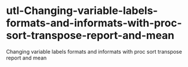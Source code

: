# utl-Changing-variable-labels-formats-and-informats-with-proc-sort-transpose-report-and-mean
Changing variable labels formats and informats with proc sort transpose report and mean 
